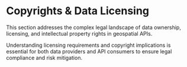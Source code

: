 # Copyrights & Data Licensing

This section addresses the complex legal landscape of data ownership, licensing, and intellectual property rights in geospatial APIs.

Understanding licensing requirements and copyright implications is essential for both data providers and API consumers to ensure legal compliance and risk mitigation.